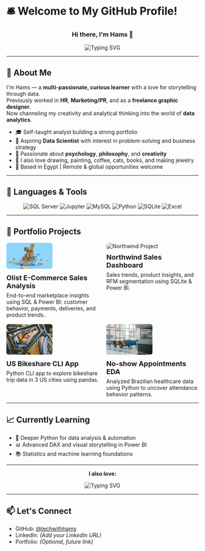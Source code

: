# 🛎️ Welcome to My GitHub Profile!

<h3 align="center">Hi there, I'm Hams 👋</h3>

<p align="center">
  <img 
    src="https://readme-typing-svg.demolab.com?font=Fira+Code&weight=700&size=28&pause=1&color=00FFD0&center=true&vCenter=true&repeat=true&width=700&lines=Data+Analyst+%F0%9F%93%8A;SQL+Enthusiast+%F0%9F%A7%AE;Python+Learner+%F0%9F%90%8D;Dashboard+Designer+%F0%9F%93%88;Excel+Specialist+%F0%9F%93%8A" 
    alt="Typing SVG"
  />
</p>


---

## 🧭 About Me

I'm Hams — a **multi-passionate, curious learner** with a love for storytelling through data.  
Previously worked in **HR**, **Marketing/PR**, and as a **freelance graphic designer**.  
Now channeling my creativity and analytical thinking into the world of **data analytics**.

- 🎓 Self-taught analyst building a strong portfolio
- 🎯 Aspiring **Data Scientist** with interest in problem-solving and business strategy
- 🧠 Passionate about **psychology**, **philosophy**, and **creativity**
- 🎨 I also love drawing, painting, coffee, cats, books, and making jewelry  
- 📍 Based in Egypt | Remote & global opportunities welcome

---

## 🧰 Languages & Tools

<p align="center">
  <img src="https://www.svgrepo.com/show/303229/microsoft-sql-server-logo.svg" alt="SQL Server" width="120" height="120"/>
  <img src="https://www.svgrepo.com/show/353949/jupyter.svg" alt="Jupyter" width="120" height="120"/>
  <img src="https://www.svgrepo.com/show/355133/mysql.svg" alt="MySQL" width="120" height="120"/>
  <img src="https://www.svgrepo.com/show/452091/python.svg" alt="Python" width="120" height="120"/>
  <img src="https://www.svgrepo.com/show/354381/sqlite.svg" alt="SQLite" width="120" height="120"/>
  <img src="https://www.svgrepo.com/show/303193/microsoft-excel-2013-logo.svg" alt="Excel" width="120" height="120"/>
</p>



---

## 📂 Portfolio Projects

<div style="display: flex; flex-wrap: wrap; justify-content: space-between; gap: 16px;">

  <!-- Project 1 -->
  <div style="width: 48%;">
    <img src="Images/olist.jpg" alt="Olist Project" style="width: 50%; max-height: 80px; object-fit: cover; border-radius: 6px;" />
    <h3 style="margin: 10px 0 6px 0; font-size: 18px; font-weight: 700;">Olist E-Commerce Sales Analysis</h3>
    <p style="margin: 0; font-size: 14px;">End-to-end marketplace insights using SQL & Power BI: customer behavior, payments, deliveries, and product trends.</p>
  </div>

  <!-- Project 2 -->
  <div style="width: 48%;">
    <img src="Images/northwind.jpg" alt="Northwind Project" style="width: 50%; max-height: 80px; object-fit: cover; border-radius: 6px;" />
    <h3 style="margin: 10px 0 6px 0; font-size: 18px; font-weight: 700;">Northwind Sales Dashboard</h3>
    <p style="margin: 0; font-size: 14px;">Sales trends, product insights, and RFM segmentation using SQLite & Power BI.</p>
  </div>

  <!-- Project 3 -->
  <div style="width: 48%;">
    <img src="Images/bikeshare.jpg" alt="Bikeshare Project" style="width: 50%; max-height: 80px; object-fit: cover; border-radius: 6px;" />
    <h3 style="margin: 10px 0 6px 0; font-size: 18px; font-weight: 700;">US Bikeshare CLI App</h3>
    <p style="margin: 0; font-size: 14px;">Python CLI app to explore bikeshare trip data in 3 US cities using pandas.</p>
  </div>

  <!-- Project 4 -->
  <div style="width: 48%;">
    <img src="Images/no_show.jpg" alt="No-show Project" style="width: 50%; max-height: 80px; object-fit: cover; border-radius: 6px;" />
    <h3 style="margin: 10px 0 6px 0; font-size: 18px; font-weight: 700;">No-show Appointments EDA</h3>
    <p style="margin: 0; font-size: 14px;">Analyzed Brazilian healthcare data using Python to uncover attendance behavior patterns.</p>
  </div>

</div>




  



---

## 📈 Currently Learning

- 🐍 Deeper Python for data analysis & automation  
- 📊 Advanced DAX and visual storytelling in Power BI  
- 📚 Statistics and machine learning foundations  

---

<p align="center"><strong>I also love:</strong></p>
<p align="center">
  <img 
    src="https://readme-typing-svg.demolab.com?font=Fira+Code&weight=700&size=24&pause=1&color=00FFD0&center=true&vCenter=true&repeat=true&width=400&lines=☕+Coffee;🐱+Cats;📚+Books;🎨+Art;💍+Jewelry" 
    alt="Typing SVG"
  />
</p>



---

## 📫 Let's Connect

- GitHub: [@techwithhams](https://github.com/techwithhams)  
- LinkedIn: *(Add your LinkedIn URL)*  
- Portfolio: *(Optional, future link)*  



